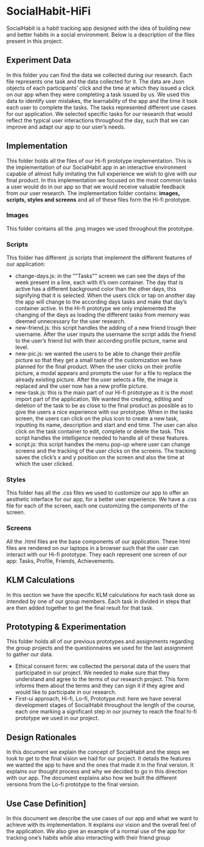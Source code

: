 # SocialHabit-HiFi

SocialHabit is a habit tracking app designed with the idea of building new and better habits in a social environment.
Below is a description of the files present in this project:

## Experiment Data
In this folder you can find the data we collected during our research. Each file represents one task and the data collected for it. The data are Json objects of each participants’ click and the time at which they issued a click on our app when they were completing a task issued by us. We used this data to identify user mistakes, the learnability of the app and the time it took each user to complete the tasks. The tasks represented different use cases for our application. We selected specific tasks for our research that would reflect the typical user interactions throughout the day, such that we can improve and adapt our app to our user’s needs.

## Implementation
This folder holds all the files of our Hi-fi prototype implementation. This is the implementation of our SocialHabit app in an interactive environment capable of almost fully imitating the full experience we wish to give with our final product. In this implementation we focused on the most common tasks a user would do in our app so that we would receive valuable feedback from our user research. The implementation folder contains: **images, scripts, styles and screens** and all of these files form the Hi-fi prototype. 
### Images
This folder contains all the .png images we used throughout the prototype.
### Scripts
This folder has different .js scripts that implement the different features of our application:
- change-days.js: in the ""Tasks"" screen we can see the days of the week present in a line, each with it’s own container. The day that is active has a different background color than the other days, this signifying that it is selected. When the users click or tap on another day the app will change to the according days tasks and make that day’s container active. In the Hi-fi prototype we only implemented the changing of the days as loading the different tasks from memory was deemed unnecessary for the user research.
- new-friend.js: this script handles the adding of a new friend trough their username. After the user inputs the username the script adds the friend to the user’s friend list with their according profile picture, name and level.
- new-pic.js: we wanted the users to be able to change their profile picture so that they get a small taste of the customization we have planned for the final product. When the user clicks on their profile picture, a modal appears and prompts the user for a file to replace the already existing picture. After the user selects a file, the image is replaced and the user now has a new profile picture.
- new-task.js: this is the main part of our Hi-fi prototype as it is the most import part of the application. We wanted the creating, editing and deletion of the task to be as close to the final product as possible as to give the users a nice experience with our prototype. When in the tasks screen, the users can click on the plus icon to create a new task, inputting its name, description and start and end time. The user can also click on the task container to edit, complete or delete the task. This script handles the intelligence needed to handle all of these features.
- script.js: this script handles the menu pop-up where user can change screens and the tracking of the user clicks on the screens. The tracking saves the click’s x and y position on the screen and also the time at which the user clicked.
### Styles
This folder has all the .css files we used to customize our app to offer an aesthetic interface for our app, for a better user experience. We have a .css file for each of the screen, each one customizing the components of the screen.
### Screens
All the .html files are the base components of our application. These html files are rendered on our laptops in a browser such that the user can interact with our Hi-fi prototype. They each represent one screen of our app: Tasks, Profile, Friends, Achievements.

## KLM Calculations
In this section we have the specific KLM calculations for each task done as intended by one of our group members. Each task in divided in steps that are then added together to get the final result for that task.

## Prototyping & Experimentation
This folder holds all of our previous prototypes and assignments regarding the group projects and the questionnaires we used for the last assignment to gather our data.
- Ethical consent form: we collected the personal data of the users that participated in our project. We needed to make sure that they understand and agree to the terms of our research project. This form informs them about the terms and they can sign it if they agree and would like to participate in our research.
- First-ui approach, Hi-fi, Lo-fi, Prototype.md: here we have several development stages of SocialHabit throughout the length of the course, each one marking a significant step in our journey to reach the final hi-fi prototype we used in our project.
## Design Rationales
In this document we explain the concept of SocialHabit and the steps we took to get to the final vision we had for our project. It details the features we wanted the app to have and the ones that made it in the final version. It explains our thought process and why we decided to go in this direction with our app. The document explains also how we built the different versions from the Lo-fi prototype to the final version.
## Use Case Definition]
In this document we describe the use cases of our app and what we want to achieve with its implementation. It explains our vision and the overall feel of the application. We also give an example of a normal use of the app for tracking one’s habits while also interacting with their friend group 
